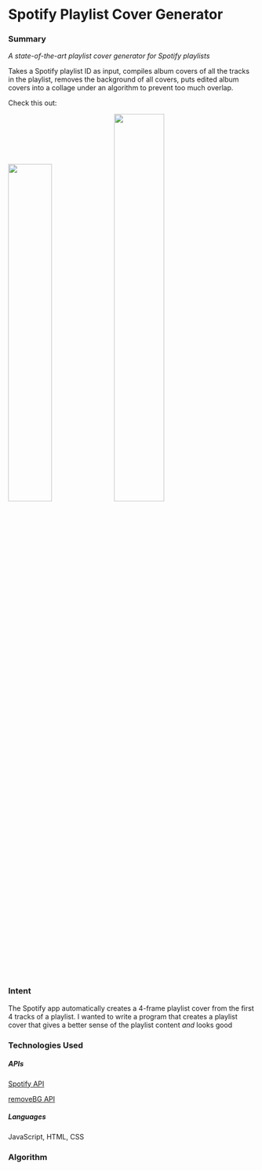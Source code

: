 # Spotify Playlist Cover Generator

### Summary
_A state-of-the-art playlist cover generator for Spotify playlists_

Takes a Spotify playlist ID as input, compiles album covers of all the tracks in the playlist, removes the background of all covers, puts edited album covers into a collage under an algorithm to prevent too much overlap.

Check this out:

<img src="https://i.imgur.com/qUdhDYb.png" width=42% height=42%> <img src="https://i.imgur.com/gR1uMFm.png" width=45% height=45%>

### Intent
The Spotify app automatically creates a 4-frame playlist cover from the first 4 tracks of a playlist. 
I wanted to write a program that creates a playlist cover that gives a better sense of the playlist content _and_ looks good

### Technologies Used
##### APIs
[Spotify API](https://developer.spotify.com/)

[removeBG API](https://www.remove.bg/tools-api)

##### Languages
JavaScript, HTML, CSS

### Algorithm